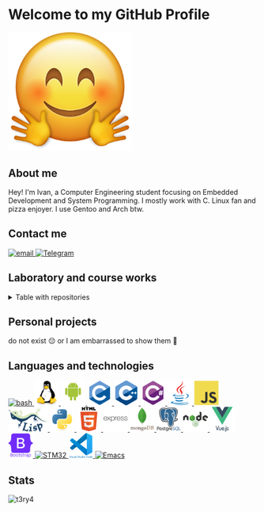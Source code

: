 # Welcome to my GitHub Profile
<img src="hug.png" width="250"/>

## About me 
Hey! I'm Ivan, a Computer Engineering student focusing on Embedded Development and System Programming. I mostly work with C. Linux fan and pizza enjoyer. I use Gentoo and Arch btw. 

## Contact me
<a href="mailto:t3ry4mail@gmail.com" target="_blank" rel="noreferrer">
  <img src="https://img.icons8.com/ios-filled/50/000000/gmail-new.png" alt="email" width="50" height="50" />
</a>
<a href="https://t.me/t3ry444y" target="_blank" rel="noreferrer">
  <img src="https://img.icons8.com/ios-filled/50/000000/telegram-app.png" alt="Telegram" width="50" height="50" />
</a>



## Laboratory and course works

<details>
  <summary>Table with repositories</summary>

| Repository | Status | Link |
|:----------:|:------:|:----:|
|lisp-lab1|Done(not sent)|[Go](https://github.com/t3ry4git/lisp-lab1 "Go")|
|comp-netwrks-lab1|Done(not defenced)|[Go](https://github.com/t3ry4git/comp-netwrks-lab1 "Go")|
|comp-netwrks-lab2|Done(not sent)|[Go](https://github.com/t3ry4git/comp-netwrks-lab2 "Go")|
|comp-netwrks-lab3|Done(not sent)|[Go](https://github.com/t3ry4git/comp-netwrks-lab3 "Go")|
|comp-netwrks-lab4|Done(not sent)|[Go](https://github.com/t3ry4git/comp-netwrks-lab4 "Go")|
|comp-netwrks-lab5|Planned|Unavailable|
|comp-netwrks-lab6|Planned|Unavailable|
|comp-netwrks-lab7|Planned|Unavailable|
|comp-netwrks-lab8|Planned|Unavailable|
|comp-schem-course-work|Done|[Go](https://github.com/t3ry4git/comp-schem-course-work "Go")|
|comp-schem1|Done|[Go](https://github.com/t3ry4git/comp-schem1 "Go")|
|comp-schem2|Done|[Go](https://github.com/t3ry4git/comp-schem2 "Go")|
|comp-schem3|Done|[Go](https://github.com/t3ry4git/comp-schem3 "Go")|
|comp-schem4|Done|[Go](https://github.com/t3ry4git/comp-schem4 "Go")|
|db-lab1|Done|[Go](https://github.com/t3ry4git/db-lab1 "Go")|
|db-rgr|Done|[Go](https://github.com/t3ry4git/db-rgr "Go")|
|db-lab2|Done|[Go](https://github.com/t3ry4git/db-lab2 "Go")|
|arch-lab1|Done|[Go](https://github.com/t3ry4git/arch-lab1 "Go")|
|arch-lab2|Done|[Go](https://github.com/t3ry4git/arch-lab2 "Go")|
|arch-lab3|Done|[Go](https://github.com/t3ry4git/arch-lab3 "Go")|
|web-lab1|Done|[Go](https://github.com/t3ry4git/web-lab1 "Go")|
|web-lab2|Done|[Go](https://github.com/t3ry4git/web-lab2 "Go")|
|web-lab3|Done|[Go](https://github.com/t3ry4git/web-lab3 "Go")|
|opt-lab1|Done|[Go](https://github.com/t3ry4git/opt-labs/tree/lab1 "Go")|
|opt-rgr|Done|[Go](https://github.com/t3ry4git/opt-labs/tree/rgr "Go")|
|opt-lab2|Done|[Go](https://github.com/t3ry4git/opt-labs/tree/lab2 "Go")|
|opt-labs|Done|[Go](https://github.com/t3ry4git/opt-labs/ "Go")|
|model-lab1|Done|[Go](https://github.com/t3ry4git/model-lab1 "Go")|
|model-lab2|Done|[Go](https://github.com/t3ry4git/model-lab2 "Go")|
|model-lab3|Done|[Go](https://github.com/t3ry4git/model-lab3 "Go")|
|model-lab4|Done|[Go](https://github.com/t3ry4git/model-lab4 "Go")|
|model-lab5|Done|[Go](https://github.com/t3ry4git/model-lab5 "Go")|
|model-dkr|Done|[Go](https://github.com/t3ry4git/model-dkr "Go")|
|os-lab1|Done|[Go](https://github.com/t3ry4git/os-lab1 "Go")|
|os-lab2|Done|[Go](https://github.com/t3ry4git/os-lab2 "Go")|
|os-lab3|Done(Abandoned)|Unavailable|
|os-lab4|Done(Abandoned)|Unavailable|
|os-rgr|Done|[Go](https://github.com/t3ry4git/os-rgr "Go")|

</details>

## Personal projects
do not exist 😔 or I am embarrassed to show them 😬

## Languages and technologies
<p align="left">
<a href="https://www.gnu.org/software/bash/" target="_blank" rel="noreferrer"> <img src="https://www.vectorlogo.zone/logos/gnu_bash/gnu_bash-icon.svg" alt="bash" width="50" height="50"/> </a>
<a href="https://www.linux.org/" target="_blank" rel="noreferrer"> <img src="https://raw.githubusercontent.com/devicons/devicon/master/icons/linux/linux-original.svg" alt="linux" width="50" height="50"/> </a>
<a href="https://developer.android.com" target="_blank" rel="noreferrer"> <img src="https://raw.githubusercontent.com/devicons/devicon/master/icons/android/android-original-wordmark.svg" alt="android" width="50" height="50"/> </a>
<a href="https://www.cprogramming.com/" target="_blank" rel="noreferrer"> <img src="https://raw.githubusercontent.com/devicons/devicon/master/icons/c/c-original.svg" alt="c" width="50" height="50"/> </a> 
<a href="https://www.w3schools.com/cpp/" target="_blank" rel="noreferrer"> <img src="https://raw.githubusercontent.com/devicons/devicon/master/icons/cplusplus/cplusplus-original.svg" alt="cplusplus" width="50" height="50"/> </a> 
<a href="https://www.w3schools.com/cs/" target="_blank" rel="noreferrer"> <img src="https://raw.githubusercontent.com/devicons/devicon/master/icons/csharp/csharp-original.svg" alt="csharp" width="50" height="50"/> </a> 
<a href="https://www.java.com" target="_blank" rel="noreferrer"> <img src="https://raw.githubusercontent.com/devicons/devicon/master/icons/java/java-original.svg" alt="java" width="50" height="50"/> </a> 
<a href="https://developer.mozilla.org/en-US/docs/Web/JavaScript" target="_blank" rel="noreferrer"> <img src="https://raw.githubusercontent.com/devicons/devicon/master/icons/javascript/javascript-original.svg" alt="javascript" width="50" height="50"/> </a> 
<a href="" target="_blank" rel="noreferrer"> <img src="https://raw.githubusercontent.com/azzamsa/lisp-logo/master/logos/lisp-lizard-with-text.svg" alt="lisp" width="80" height="50"/> </a>
<a href="https://www.python.org" target="_blank" rel="noreferrer"> <img src="https://raw.githubusercontent.com/devicons/devicon/master/icons/python/python-original.svg" alt="python" width="50" height="50"/> </a> 
<a href="https://www.w3.org/html/" target="_blank" rel="noreferrer"> <img src="https://raw.githubusercontent.com/devicons/devicon/master/icons/html5/html5-original-wordmark.svg" alt="html5" width="50" height="50"/> </a> 
<a href="https://expressjs.com" target="_blank" rel="noreferrer"> <img src="https://raw.githubusercontent.com/devicons/devicon/master/icons/express/express-original-wordmark.svg" alt="express" width="50" height="50"/> </a> 
<a href="https://www.mongodb.com/" target="_blank" rel="noreferrer"> <img src="https://raw.githubusercontent.com/devicons/devicon/master/icons/mongodb/mongodb-original-wordmark.svg" alt="mongodb" width="50" height="50"/> </a>
<a href="https://www.postgresql.org" target="_blank" rel="noreferrer"> <img src="https://raw.githubusercontent.com/devicons/devicon/master/icons/postgresql/postgresql-original-wordmark.svg" alt="postgresql" width="50" height="50"/> </a> 
<a href="https://nodejs.org" target="_blank" rel="noreferrer"> <img src="https://raw.githubusercontent.com/devicons/devicon/master/icons/nodejs/nodejs-original-wordmark.svg" alt="nodejs" width="50" height="50"/> </a> 
<a href="https://vuejs.org/" target="_blank" rel="noreferrer"> <img src="https://raw.githubusercontent.com/devicons/devicon/master/icons/vuejs/vuejs-original-wordmark.svg" alt="vuejs" width="50" height="50"/> </a>
<a href="https://getbootstrap.com" target="_blank" rel="noreferrer"> <img src="https://raw.githubusercontent.com/devicons/devicon/master/icons/bootstrap/bootstrap-plain-wordmark.svg" alt="bootstrap" width="50" height="50"/> </a> 
<a href="https://www.st.com/en/microcontrollers-microprocessors/stm32-32-bit-arm-cortex-mcus.html" target="_blank" rel="noreferrer"> <img src="https://wiki.st.com/stm32mpu/nsfr_img_auth.php/c/c5/ST_logo.png" alt="STM32" width="90" height="50"/> </a>
<a href="https://code.visualstudio.com/" target="_blank" rel="noreferrer"> <img src="https://raw.githubusercontent.com/devicons/devicon/master/icons/vscode/vscode-original-wordmark.svg" alt="VSCode" width="50" height="50"/> </a>
<a href="https://www.gnu.org/software/emacs/" target="_blank" rel="noreferrer"> <img src="https://upload.wikimedia.org/wikipedia/commons/0/08/EmacsIcon.svg" alt="Emacs" width="50" height="50"/> </a>
</p>

## Stats
<p align="left"> <img src="https://komarev.com/ghpvc/?username=t3ry4&label=Profile%20views&color=0e75b6&style=flat" alt="t3ry4" /> </p>
